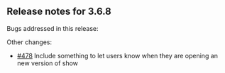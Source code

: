 ## Release notes for 3.6.8

Bugs addressed in this release:

Other changes:

* [#478](../../issues/478) Include something to let users know when they are opening an new version of show


